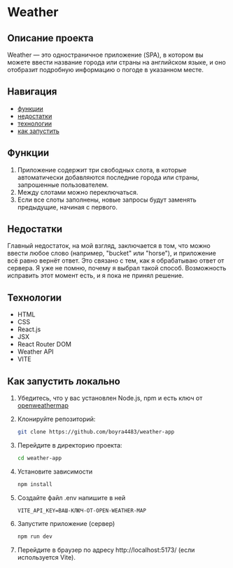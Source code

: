 # Weather

## Описание проекта

Weather — это одностраничное приложение (SPA), в котором вы можете ввести название города или страны на английском языке, и оно отобразит подробную информацию о погоде в указанном месте.

## Навигация
- [функции](#Функции)
- [недостатки](#Недостатки)
- [технологии](#Технологии)
- [как запустить](#Как-запустить-локально)

## Функции

1. Приложение содержит три свободных слота, в которые автоматически добавляются последние города или страны, запрошенные пользователем.
2. Между слотами можно переключаться.
3. Если все слоты заполнены, новые запросы будут заменять предыдущие, начиная с первого.

## Недостатки

Главный недостаток, на мой взгляд, заключается в том, что можно ввести любое слово (например, "bucket" или "horse"), и приложение всё равно вернёт ответ. Это связано с тем, как я обрабатываю ответ от сервера. Я уже не помню, почему я выбрал такой способ. Возможность исправить этот момент есть, и я пока не принял решение.

## Технологии
- HTML
- CSS
- React.js
- JSX
- React Router DOM
- Weather API
- VITE

## Как запустить локально

1. Убедитесь, что у вас установлен Node.js, npm и есть ключ от [openweathermap](https://openweathermap.org/city/2643743)
2. Клонируйте репозиторий:

   ```bash
   git clone https://github.com/boyra4483/weather-app

3. Перейдите в директорию проекта:

   ```bash
   cd weather-app

4. Установите зависимости
   ```bash
   npm install

5. Создайте файл .env напишите в ней

   `VITE_API_KEY=ВАШ-КЛЮЧ-ОТ-OPEN-WEATHER-MAP` 

6. Запустите приложение (cервер)
   ```bash
   npm run dev

6. Перейдите в браузер по адресу http://localhost:5173/ (если используется Vite).

